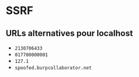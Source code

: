 # SSRF

## URLs alternatives pour localhost

- `2130706433`
- `017700000001`
- `127.1`
- `spoofed.burpcollaborator.net`